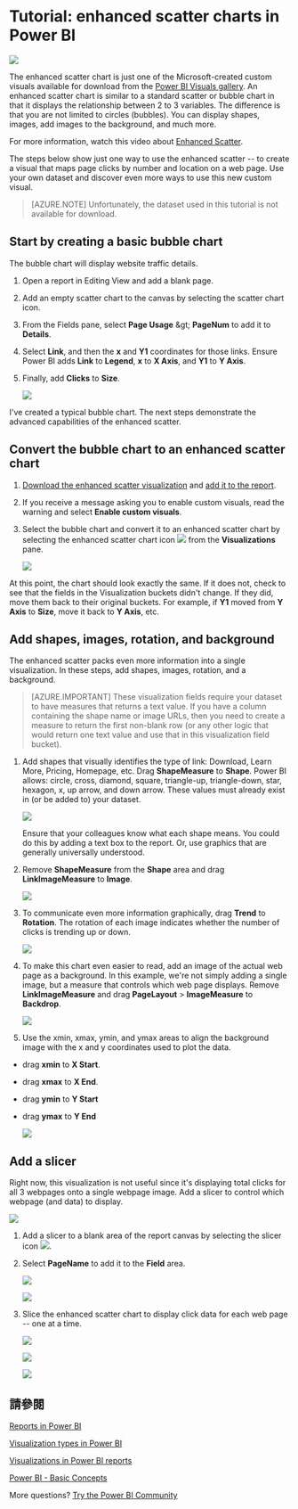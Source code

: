 <properties
   pageTitle="Tutorial: Enhanced Scatter charts in Power BI"
   description="Tutorial: Enhanced Scatter charts in Power BI."
   services="powerbi"
   documentationCenter=""
   authors="mihart"
   manager="mblythe"
   backup=""
   editor=""
   tags=""
   qualityFocus="no"
   qualityDate=""/>

<tags
   ms.service="powerbi"
   ms.devlang="NA"
   ms.topic="article"
   ms.tgt_pltfrm="NA"
   ms.workload="powerbi"
   ms.date="08/11/2016"
   ms.author="mihart"/>


# Tutorial: enhanced scatter charts in Power BI

![](media/powerbi-service-tutorial-enhancedscatter/ES.png)

The enhanced scatter chart is just one of the Microsoft-created custom visuals available for download from the <bpt id="p1">[</bpt>Power BI Visuals gallery<ept id="p1">](https://app.powerbi.com/visuals)</ept>.  An enhanced scatter chart is similar to a standard scatter or bubble chart in that it displays the relationship between 2 to 3 variables. The  difference is that you are not limited to circles (bubbles). You can display shapes, images, add images to the background, and much more.

For more information, watch this video about <bpt id="p1">[</bpt>Enhanced Scatter<ept id="p1">](https://youtu.be/xCfM0cjM4do?list=PL1N57mwBHtN1vIjfvuBIzZllrmKo-Vz6x)</ept>.

The steps below show just one way to use the enhanced scatter -- to create a visual that maps page clicks by number and location on a web page. Use your own dataset and discover even more ways to use this new custom visual.

>[AZURE.NOTE] Unfortunately, the dataset used in this tutorial is not available for download.

## Start by creating a basic bubble chart

The bubble chart will display website traffic details.

1. Open a report in Editing View and add a blank page.

2. Add an empty scatter chart to the canvas by selecting the scatter chart icon.

3. From the Fields pane, select <bpt id="p1">**</bpt>Page Usage<ept id="p1">**</ept> <ph id="ph1">\&gt;</ph> <bpt id="p2">**</bpt>PageNum<ept id="p2">**</ept> to add it to  <bpt id="p3">**</bpt>Details<ept id="p3">**</ept>.

4. Select <bpt id="p1">**</bpt>Link<ept id="p1">**</ept>, and then the <bpt id="p2">**</bpt>x<ept id="p2">**</ept> and <bpt id="p3">**</bpt>Y1<ept id="p3">**</ept> coordinates for those links. Ensure Power BI adds <bpt id="p1">**</bpt>Link<ept id="p1">**</ept> to <bpt id="p2">**</bpt>Legend<ept id="p2">**</ept>, <bpt id="p3">**</bpt>x<ept id="p3">**</ept> to <bpt id="p4">**</bpt>X Axis<ept id="p4">**</ept>, and <bpt id="p5">**</bpt>Y1<ept id="p5">**</ept> to <bpt id="p6">**</bpt>Y Axis<ept id="p6">**</ept>.

5. Finally, add <bpt id="p1">**</bpt>Clicks<ept id="p1">**</ept> to <bpt id="p2">**</bpt>Size<ept id="p2">**</ept>.

      ![](media/powerbi-service-tutorial-enhancedscatter/pbi_bubble_convert.png)

I've created a typical bubble chart. The next steps demonstrate the advanced capabilities of the enhanced scatter.  

## Convert the bubble chart to an enhanced scatter chart

1. <bpt id="p1">[</bpt>Download the enhanced scatter visualization<ept id="p1">](powerbi-custom-visuals-download-from-the-gallery.md)</ept> and <bpt id="p2">[</bpt>add it to the report<ept id="p2">](powerbi-custom-visuals-add-to-report.md)</ept>.

2. If you receive a message asking you to enable custom visuals, read the warning and select <bpt id="p1">**</bpt>Enable custom visuals<ept id="p1">**</ept>.

3. Select the bubble chart and convert it to an enhanced scatter chart by selecting the enhanced scatter chart icon    <ph id="ph1">![](media/powerbi-service-tutorial-enhancedscatter/PBI_enhancedScatterIcon.jpg)</ph> from the <bpt id="p1">**</bpt>Visualizations<ept id="p1">**</ept> pane.

    ![](media/powerbi-service-tutorial-enhancedscatter/pbi_bubble_convert.png)

  At this point, the chart should look exactly the same.  If it does not, check to see that the fields in the Visualization buckets didn't change.  If they did, move them back to their original buckets.  For example, if <bpt id="p1">**</bpt>Y1<ept id="p1">**</ept> moved from <bpt id="p2">**</bpt>Y Axis<ept id="p2">**</ept> to <bpt id="p3">**</bpt>Size<ept id="p3">**</ept>, move it back to <bpt id="p4">**</bpt>Y Axis<ept id="p4">**</ept>, etc.


## Add shapes, images, rotation, and background

The enhanced scatter packs even more information into a single visualization. In these steps, add shapes, images, rotation, and a background.

>[AZURE.IMPORTANT]  These visualization fields require your dataset to have measures that returns a text value. If you have a column containing the shape name or image URLs, then you need to create a measure to return the first non-blank row (or any other logic that would return one text value and use that in this visualization field bucket).

1. Add shapes that visually identifies the type of link: Download, Learn More, Pricing, Homepage, etc. Drag <bpt id="p1">**</bpt>ShapeMeasure<ept id="p1">**</ept> to <bpt id="p2">**</bpt>Shape<ept id="p2">**</ept>.  Power BI allows: circle, cross, diamond, square, triangle-up, triangle-down, star, hexagon, x, up arrow, and down arrow. These values must already exist in (or be added to) your dataset.

    ![](media/powerbi-service-tutorial-enhancedscatter/pbi_add_shape_new.png)

    Ensure that your colleagues know what each shape means.  You could do this by adding a text box to the report.  Or, use graphics that are generally universally understood.

2. Remove <bpt id="p1">**</bpt>ShapeMeasure<ept id="p1">**</ept> from the <bpt id="p2">**</bpt>Shape<ept id="p2">**</ept> area and drag <bpt id="p3">**</bpt>LinkImageMeasure<ept id="p3">**</ept> to <bpt id="p4">**</bpt>Image<ept id="p4">**</ept>.

    ![](media/powerbi-service-tutorial-enhancedscatter/pbi_add_shape2_new.png)

3. To communicate even more information graphically, drag <bpt id="p1">**</bpt>Trend<ept id="p1">**</ept> to <bpt id="p2">**</bpt>Rotation<ept id="p2">**</ept>.  The rotation of each image indicates whether the number of clicks is trending up or down.

    ![](media/powerbi-service-tutorial-enhancedscatter/pbi_add_rotation.png)

4. To make this chart even easier to read, add an image of the actual web page as a background.  In this example, we're not simply adding a single image, but a measure that controls which web page displays.
Remove <bpt id="p1">**</bpt>LinkImageMeasure<ept id="p1">**</ept> and drag <bpt id="p2">**</bpt>PageLayout<ept id="p2">**</ept><ph id="ph1"> &gt; </ph><bpt id="p3">**</bpt>ImageMeasure<ept id="p3">**</ept> to <bpt id="p4">**</bpt>Backdrop<ept id="p4">**</ept>.

    ![](media/powerbi-service-tutorial-enhancedscatter/pbi_add_backdrop.png)

5. Use the xmin, xmax, ymin, and ymax areas to align the background image with the x and y coordinates used to plot the data.
  - drag <bpt id="p1">**</bpt>xmin<ept id="p1">**</ept> to <bpt id="p2">**</bpt>X Start<ept id="p2">**</ept>.
  - drag <bpt id="p1">**</bpt>xmax<ept id="p1">**</ept> to <bpt id="p2">**</bpt>X End<ept id="p2">**</ept>.
  - drag <bpt id="p1">**</bpt>ymin<ept id="p1">**</ept> to <bpt id="p2">**</bpt>Y Start<ept id="p2">**</ept>
  - drag <bpt id="p1">**</bpt>ymax<ept id="p1">**</ept> to <bpt id="p2">**</bpt>Y End<ept id="p2">**</ept>

    ![](media/powerbi-service-tutorial-enhancedscatter/pbi_add_xy.png)

## Add a slicer

Right now, this visualization is not useful since it's displaying total clicks for all 3 webpages onto a single webpage image.  Add a slicer to control which webpage (and data) to display.

![](media/powerbi-service-tutorial-enhancedscatter/pbi_last.png)

1. Add a slicer to a blank area of the report canvas by selecting the slicer icon <ph id="ph1">![](media/powerbi-service-tutorial-enhancedscatter/pbi_slicer_icon.png)</ph>.

2. Select <bpt id="p1">**</bpt>PageName<ept id="p1">**</ept> to add it to the <bpt id="p2">**</bpt>Field<ept id="p2">**</ept> area.

    ![](media/powerbi-service-tutorial-enhancedscatter/pbi_slicer.png)

    ![](media/powerbi-service-tutorial-enhancedscatter/pbi_last2.png)

3. Slice the enhanced scatter chart to display click data for each web page -- one at a time.

    ![](media/powerbi-service-tutorial-enhancedscatter/pbi_last2.png)

    ![](media/powerbi-service-tutorial-enhancedscatter/pbi_last3.png)

    ![](media/powerbi-service-tutorial-enhancedscatter/pbi_last4.png)


## 請參閱

[Reports in Power BI](powerbi-service-reports.md)

[Visualization types in Power BI](powerbi-service-visualization-types-for-reports-and-q-and-a.md)

[Visualizations in Power BI reports](powerbi-service-visualizations-for-reports.md)

[Power BI - Basic Concepts](powerbi-service-basic-concepts.md)

More questions? [Try the Power BI Community](http://community.powerbi.com/)
